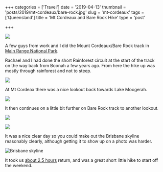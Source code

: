 +++
categories = ['Travel']
date = '2019-04-13'
thumbnail = 'posts/2019/mt-cordeaux/bare-rock.jpg'
slug = 'mt-cordeaux'
tags = ['Queensland']
title = 'Mt Cordeaux and Bare Rock Hike'
type = 'post'

+++

![](bare-rock.jpg)

A few guys from work and I did the Mount Cordeaux/Bare Rock track
in [Main Range National Park](https://parks.des.qld.gov.au/parks/main-range/about.html#tracks_from_cunninghams_gap).

Rachael and I had done the short Rainforest circuit at the start of the track on the way back from Boonah a few years ago. From here the hike up was mostly through rainforest and not to steep.

![](track.jpg)

At Mt Cordeax there was a nice lookout back towards Lake Moogerah.

![](mt-coreaux.jpg)

It then continues on a little bit further on Bare Rock track to another lookout.

![](bare-rock2.jpg)

![](bare-rock3.jpg)

It was a nice clear day so you could make out the Brisbane skyline reasonably clearly, although getting it to show up on a photo was harder.

![](brisbane-skyline.jpg "Brisbane skyline")

It took us [about 2.5 hours](https://www.strava.com/activities/2285382444) return, and was a great short little hike to start off the weekend.